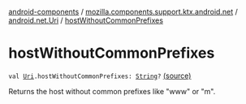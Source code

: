 [android-components](../../index.md) / [mozilla.components.support.ktx.android.net](../index.md) / [android.net.Uri](index.md) / [hostWithoutCommonPrefixes](./host-without-common-prefixes.md)

# hostWithoutCommonPrefixes

`val `[`Uri`](https://developer.android.com/reference/android/net/Uri.html)`.hostWithoutCommonPrefixes: `[`String`](https://kotlinlang.org/api/latest/jvm/stdlib/kotlin/-string/index.html)`?` [(source)](https://github.com/mozilla-mobile/android-components/blob/master/components/support/ktx/src/main/java/mozilla/components/support/ktx/android/net/Uri.kt#L13)

Returns the host without common prefixes like "www" or "m".

